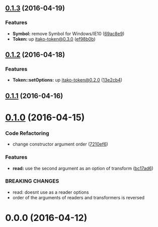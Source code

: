 <a name="0.1.3"></a>
## [0.1.3](https://github.com/itakojs/itako/compare/v0.1.2...v0.1.3) (2016-04-19)


### Features

* **Symbol:** remove Symbol for Windows/IE10 ([69ac8e9](https://github.com/itakojs/itako/commit/69ac8e9))
* **Token:** up itako-token@0.3.0 ([ef98b0b](https://github.com/itakojs/itako/commit/ef98b0b))



<a name="0.1.2"></a>
## [0.1.2](https://github.com/itakojs/itako/compare/v0.1.1...v0.1.2) (2016-04-18)


### Features

* **Token::setOptions:** up itako-token@0.2.0 ([13e2cb4](https://github.com/itakojs/itako/commit/13e2cb4))



<a name="0.1.1"></a>
## [0.1.1](https://github.com/itakojs/itako/compare/v0.1.0...v0.1.1) (2016-04-16)




<a name="0.1.0"></a>
# [0.1.0](https://github.com/itakojs/itako/compare/v0.0.0...v0.1.0) (2016-04-15)


### Code Refactoring

* change constructor argument order ([7210ef6](https://github.com/itakojs/itako/commit/7210ef6))

### Features

* **read:** use the second argument as an option of transform ([bc17ad6](https://github.com/itakojs/itako/commit/bc17ad6))


### BREAKING CHANGES

* read: doesnt use as a reader options
* order of the arguments of readers and transformers is reversed



<a name="0.0.0"></a>
# 0.0.0 (2016-04-12)




